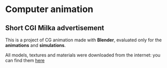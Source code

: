 # Computer animation
## Short CGI Milka advertisement
This is a project of CG animation made with **Blender**, evaluated only for the **animations** and **simulations**.

All models, textures and materials were downloaded from the internet: you can find them [here](https://mega.nz/folder/2lEk2JyD#x48f7KPYN89bkZC0KZUrBw)
